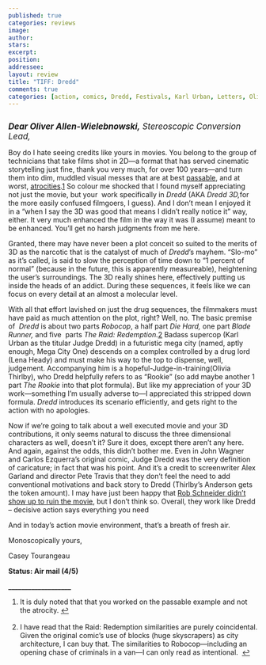 ```yaml
---
published: true
categories: reviews
image:
author: 
stars: 
excerpt: 
position: 
addressee: 
layout: review
title: "TIFF: Dredd"
comments: true
categories: [action, comics, Dredd, Festivals, Karl Urban, Letters, Olivia Thirlby]
---
```

<div><p><span class="ssNonEditable full-image-block"><a href="/letters/2012/9/21/dredd.html"><img src="http://static.squarespace.com/static/5005f6bcc4aa41161b33e89e/5329cf1fe4b07c068ebf74de/5329cf1fe4b07c068ebf7685/1348253009367/Dredd.jpg" alt="" /></a></span></p>
<p><span style="font-size:120%;"><strong><em>Dear Oliver Allen-Wielebnowski,</em></strong><em>&nbsp;Stereoscopic Conversion Lead,</em></span></p>
<p>Boy do I hate seeing credits like yours in movies. You belong to the group of technicians that take films shot in 2D&mdash;a format that has served cinematic storytelling just fine, thank you very much, for over 100 years&mdash;and turn them into dim, muddled visual messes that are at best&nbsp;<a href="http://www.imdb.com/title/tt0926084/">passable</a>, and at worst,&nbsp;<a href="http://www.imdb.com/title/tt0938283/">atrocities</a>.<a name="back1"></a><a href="#1">1</a>&nbsp;So colour me shocked that I found myself appreciating not just the movie, but your&nbsp; work specifically in&nbsp;<em>Dredd&nbsp;</em>(AKA&nbsp;<em>Dredd 3D,</em>for the more easily confused filmgoers, I guess). And I don&rsquo;t mean I enjoyed it in a &ldquo;when I say the 3D was good that means I didn&rsquo;t really notice it&rdquo; way, either. It very much enhanced the film in the way it was (I assume) meant to be enhanced. You&rsquo;ll get no harsh judgments from me here.</p>
<p>Granted, there may have never been a plot conceit so suited to the merits of 3D as the narcotic that is the catalyst of much of&nbsp;<em>Dredd</em>&rsquo;s mayhem. &ldquo;Slo-mo&rdquo; as it&rsquo;s called, is said to slow the perception of time down to &ldquo;1 percent of normal&rdquo; (because in the future, this is apparently measureable), heightening the user&rsquo;s surroundings. The 3D really shines here, effectively putting us inside the heads of an addict. During these sequences, it feels like we can focus on every detail at an almost a molecular level.</p>
<p>With all that effort lavished on just the drug sequences, the filmmakers must have paid as much attention on the plot, right? Well, no. The basic premise of&nbsp;&nbsp;<em>Dredd</em>&nbsp;is about two parts&nbsp;<em>Robocop</em>, a half part&nbsp;<em>Die Hard,&nbsp;</em>one part&nbsp;<em>Blade Runner,</em>&nbsp;and five&nbsp; parts&nbsp;<em>The Raid: Redemption.</em><a name="back2"></a><a href="#2">2</a><em>&nbsp;</em>Badass supercop (Karl Urban as the titular Judge Dredd) in a futuristic mega city (named, aptly enough, Mega City One) descends on a complex controlled by a drug lord (Lena Heady) and must make his way to the top to dispense, well, judgement. Accompanying him is a hopeful-Judge-in-training(Olivia Thirlby), who Dredd helpfully refers to as &ldquo;Rookie&rdquo; (so add maybe another 1 part&nbsp;<em>The Rookie</em>&nbsp;into that plot formula). But like my appreciation of your 3D work&mdash;something I&rsquo;m usually adverse to&mdash;I appreciated this stripped down formula.&nbsp;<em>Dredd&nbsp;</em>introduces its scenario efficiently, and gets right to the action with no apologies.&nbsp;<em>&nbsp;</em></p>
<p>Now if we&rsquo;re going to talk about a well executed movie and your 3D contributions, it only seems natural to discuss the three dimensional characters as well, doesn&rsquo;t it? Sure it does, except there aren&rsquo;t any here. And again, against the odds, this didn&rsquo;t bother me. Even in John Wagner and Carlos Ezquerra&rsquo;s original comic, Judge Dredd was the very definition of caricature; in fact that was his point. And it&rsquo;s a credit to screenwriter Alex Garland and director Pete Travis that they don&rsquo;t feel the need to add conventional motivations and back story to Dredd (Thirlby&rsquo;s Anderson gets the token amount). I may have just been happy that&nbsp;<a href="http://www.youtube.com/watch?v=ucZT8EepU50">Rob Schneider didn&#8217;t show up to ruin the movie</a>, but I don&#8217;t think so. Overall, they work like Dredd &ndash; decisive action says everything you need</p>
<p>And in today&rsquo;s action movie environment, that&rsquo;s a breath of fresh air.</p>
<p>Monoscopically yours,</p>
<p>Casey Tourangeau</p>
<p><strong>Status: Air mail (4/5)</strong></p>
<p><strong>___________________</strong></p>
<ol>
<li><a name="1"></a>It is duly noted that that you worked on the passable example and not the atrocity.&nbsp;<a href="#back1">↩</a></li>
<br />
<li><a name="2"></a>I have read that the Raid: Redemption similarities are purely coincidental. Given the original comic&rsquo;s use of blocks (huge skyscrapers) as city architecture, I can buy that. The similarities to Robocop&mdash;including an opening chase of criminals in a van&mdash;I can only read as intentional.&nbsp;&nbsp;<a href="#back2">↩</a></li>
</ol></div>
